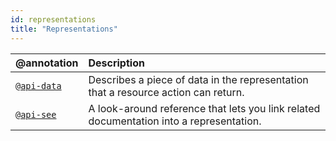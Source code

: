 ```yaml
---
id: representations
title: "Representations"
---
```


| @annotation | Description |
| :--- | :--- |
| [`@api-data`](reference-api-data.md) | Describes a piece of data in the representation that a resource action can return. |
| [`@api-see`](reference-api-see.md) | A look-around reference that lets you link related documentation into a representation. |
